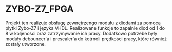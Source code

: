 # ZYBO-Z7_FPGA
Projekt ten realizuje obsługę zewnętrzengo modułu z diodami za pomocą płytki Zybo-Z7 i języka VHDL. Realizowane funkcje to zapalnie diod od 1 do 8 w koljeności oraz zatrzymywanie ich pracy. Dodatkowo potrzebe były moduły debouncer'a i prescaler'a do kotrnoli prędkości pracy, które również zostały utworzone.
